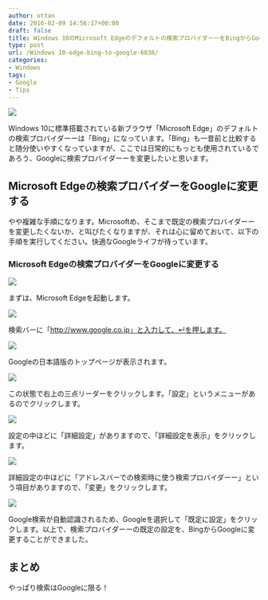 ```yaml
---
author: ottan
date: 2016-02-09 14:56:17+00:00
draft: false
title: Windows 10のMicrosoft Edgeのデフォルトの検索プロバイダーーをBingからGoogleに変更する方法
type: post
url: /Windows 10-edge-bing-to-google-6838/
categories:
- Windows
tags:
- Google
- Tips
---
```


![](/images/2016/02/160209-56b9fba542d8c-1.jpg)






Windows 10に標準搭載されている新ブラウザ「Microsoft Edge」のデフォルトの検索プロバイダーーは「Bing」になっています。「Bing」も一昔前と比較すると随分使いやすくなっていますが、ここでは日常的にもっとも使用されているであろう、Googleに検索プロバイダーーを変更したいと思います。





## Microsoft Edgeの検索プロバイダーをGoogleに変更する





やや複雑な手順になります。Microsoftめ、そこまで既定の検索プロバイダーーを変更したくないか、と叫びたくなりますが、それは心に留めておいて、以下の手順を実行してください。快適なGoogleライフが待っています。





### Microsoft Edgeの検索プロバイダーをGoogleに変更する





![](/images/2016/02/160209-56b9fba6d9bb0-1.png)






まずは、Microsoft Edgeを起動します。





![](/images/2016/02/160209-56b9fbb8bc00b-1.png)






検索バーに「http://www.google.co.jp」と入力して、↵を押します。





![](/images/2016/02/160209-56b9fbc983e6d-1.png)






Googleの日本語版のトップページが表示されます。





![](/images/2016/02/160209-56b9fbdb1bb4f-1.png)






この状態で右上の三点リーダーをクリックします。「設定」というメニューがあるのでクリックします。





![](/images/2016/02/160209-56b9fbec2d94f.png)






設定の中ほどに「詳細設定」がありますので、「詳細設定を表示」をクリックします。





![](/images/2016/02/160209-56b9fbfea38f0.png)






詳細設定の中ほどに「アドレスバーでの検索時に使う検索プロバイダーー」という項目がありますので、「変更」をクリックします。





![](/images/2016/02/160209-56b9fc0fe028f.png)






Google検索が自動認識されるため、Googleを選択して「既定に設定」をクリックします。以上で、検索プロバイダーーの既定の設定を、BingからGoogleに変更することができました。





## まとめ





やっぱり検索はGoogleに限る！
